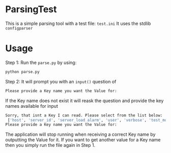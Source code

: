 # ParsingTest
This is a simple parsing tool with a test file: `test.ini`
It uses the stdlib `configparser`

# Usage
Step 1:
Run the `parse.py` by using:
```bash
python parse.py
```
Step 2:
It will prompt you with an `input()` question of 
```bash
Please provide a Key name you want the Value for:
```

If the Key name does not exist it will reask the question and provide the key names available for input
```bash
Sorry, that isnt a Key I can read. Please select from the list below:
 ['host', 'server_id', 'server_load_alarm', 'user', 'verbose', 'test_mode', 'debug_mode', 'log_file_path', 'send_notifications']
Please provide a Key name you want the Value for:
```

The application will stop running when receiving a correct Key name by outputting the Value for it. If you want to get another value for a Key name then you simply run the file again in Step 1.